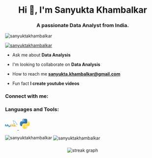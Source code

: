 <h1 align="center">Hi 👋, I'm Sanyukta Khambalkar</h1>
<h3 align="center">A passionate Data Analyst from India.</h3>

<p align="left"> <img src="https://komarev.com/ghpvc/?username=sanyuktakhambalkar&label=Profile%20views&color=0e75b6&style=flat" alt="sanyuktakhambalkar" /> </p>

<p align="left"> <a href="https://github.com/ryo-ma/github-profile-trophy"><img src="https://github-profile-trophy.vercel.app/?username=sanyuktakhambalkar" alt="sanyuktakhambalkar" /></a> </p>

- Ask me about **Data Analysis**

- I'm looking to collaborate on **Data Analysis**

- How to reach me **sanyukta.khambalkar@gmail.com**

- Fun fact **I create youtube videos**

<h3 align="left">Connect with me:</h3>
<p align="left">
</p>

<h3 align="left">Languages and Tools:</h3>
<p align="left"> <a href="https://www.mysql.com/" target="_blank" rel="noreferrer"> <img src="https://raw.githubusercontent.com/devicons/devicon/master/icons/mysql/mysql-original-wordmark.svg" alt="mysql" width="40" height="40"/> </a> <a href="https://www.python.org" target="_blank" rel="noreferrer"> <img src="https://raw.githubusercontent.com/devicons/devicon/master/icons/python/python-original.svg" alt="python" width="40" height="40"/> </a> </p>

<p><img align="left" src="https://github-readme-stats.vercel.app/api/top-langs?username=sanyuktakhambalkar&show_icons=true&locale=en&layout=compact" alt="sanyuktakhambalkar" /></p>

<p>&nbsp;<img align="center" src="https://github-readme-stats.vercel.app/api?username=sanyuktakhambalkar&show_icons=true&locale=en" alt="sanyuktakhambalkar" /></p>


###

<div align="center">
  <img src="https://streak-stats.demolab.com?user=maurodesouza&locale=en&mode=daily&theme=dark&hide_border=false&border_radius=5&order=3" height="220" alt="streak graph"  />
</div>

###
